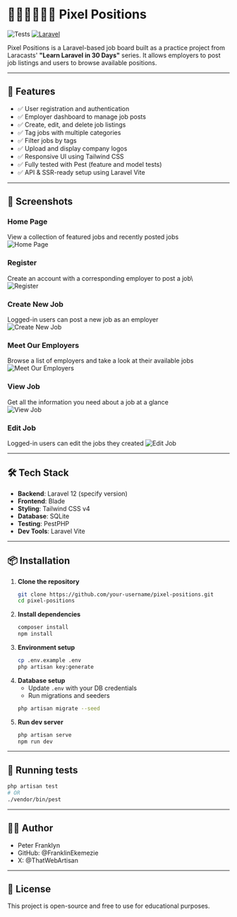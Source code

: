 # 👨‍🔧👨‍🚒👩‍🔬 Pixel Positions

![Tests](https://github.com/FranklinEkemezie/pixel-position/actions/workflows/run-tests.yml/badge.svg)
[![Laravel](https://img.shields.io/badge/Laravel-12-red?logo=laravel)](https://laravel.com)

Pixel Positions is a Laravel-based job board built as a practice project 
from Laracasts' **"Learn Laravel in 30 Days"** series. 
It allows employers to post job listings and users to browse available positions.

---

## 🚀 Features

- ✅ User registration and authentication
- ✅ Employer dashboard to manage job posts
- ✅ Create, edit, and delete job listings
- ✅ Tag jobs with multiple categories
- ✅ Filter jobs by tags
- ✅ Upload and display company logos
- ✅ Responsive UI using Tailwind CSS
- ✅ Fully tested with Pest (feature and model tests)
- ✅ API & SSR-ready setup using Laravel Vite

---

## 📸 Screenshots

### Home Page
View a collection of featured jobs and recently posted jobs\
![Home Page](screenshots/home_page.png)

### Register
Create an account with a corresponding employer to post a job\  
![Register](screenshots/register.jpeg)

### Create New Job
Logged-in users can post a new job as an employer\
![Create New Job](screenshots/new_job.png)

### Meet Our Employers
Browse a list of employers and take a look at their available jobs\
![Meet Our Employers](screenshots/meet_employers.png)

### View Job
Get all the information you need about a job at a glance\
![View Job](screenshots/view_job.png)

### Edit Job
Logged-in users can edit the jobs they created
![Edit Job](screenshots/edit_job.jpeg)


---

## 🛠️ Tech Stack

- **Backend**: Laravel 12 (specify version)
- **Frontend**: Blade
- **Styling**: Tailwind CSS v4
- **Database**: SQLite
- **Testing**: PestPHP
- **Dev Tools**: Laravel Vite

---

## 📦 Installation

1. **Clone the repository**
   ```bash
   git clone https://github.com/your-username/pixel-positions.git
   cd pixel-positions
   ```
2. **Install dependencies**
    ```bash
   composer install
   npm install
    ```
3. **Environment setup**
    ```bash
   cp .env.example .env
   php artisan key:generate
    ```
4. **Database setup**
   - Update `.env` with your DB credentials
   - Run migrations and seeders
    ```bash
   php artisan migrate --seed
   ```
5. **Run dev server**
    ```bash
   php artisan serve
   npm run dev
    ```

---

## 🧪 Running tests
```bash
php artisan test
# OR
./vendor/bin/pest
```

---

## 🧑‍💻 Author
- Peter Franklyn
- GitHub: @FranklinEkemezie
- X: @ThatWebArtisan

---

## 📄 License
This project is open-source and free to use for educational purposes.

